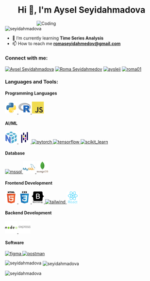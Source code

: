 <h1 align="center">Hi 👋, I'm Aysel Seyidahmadova</h1>

<img
  align="right"
  alt="Coding"
  width="400"
  src="https://media3.giphy.com/media/4rZA5D22301iMgrUNd/giphy.gif?cid=ecf05e47r03besvmv70zxkkcmayq5om04ja9uxgjypaocnw8&rid=giphy.gif&ct=g"
/>

<p align="left">
  <img
    src="https://komarev.com/ghpvc/?username=seyidahmadova&label=Profile%20views&color=0e75b6&style=flat"
    alt="seyidahmadova"
  />
</p>
 
- 🌱 I’m currently learning
**Time Series Analysis** 
- 📫 How to reach me **romaseyidahmedov@gmail.com**

<h3 align="left">Connect with me:</h3>
<p align="left">
  <a
    href="https://www.linkedin.com/in/aysel-seyidahmadova-8a4686234"
    target="blank"
    ><img
      align="center"
      src="https://raw.githubusercontent.com/rahuldkjain/github-profile-readme-generator/master/src/images/icons/Social/linked-in-alt.svg"
      alt="Aysel Seyidahmadova"
      height="30"
      width="40"
  /></a>
  <a href="https://www.facebook.com/roma.seyidahmedov" target="blank"
    ><img
      align="center"
      src="https://raw.githubusercontent.com/rahuldkjain/github-profile-readme-generator/master/src/images/icons/Social/facebook.svg"
      alt="Roma Seyidahmedov"
      height="30"
      width="40"
  /></a>
  <a href="https://instagram.com/aysleii/" target="blank"
    ><img
      align="center"
      src="https://raw.githubusercontent.com/rahuldkjain/github-profile-readme-generator/master/src/images/icons/Social/instagram.svg"
      alt="aysleii"
      height="30"
      width="40"
  /></a>
  <a href="https://leetcode.com/Roma01/" target="blank"
    ><img
      align="center"
      src="https://raw.githubusercontent.com/rahuldkjain/github-profile-readme-generator/master/src/images/icons/Social/leet-code.svg"
      alt="roma01"
      height="30"
      width="40"
  /></a>
</p>

<h3 align="left">Languages and Tools:</h3>

<h4 align="left">Programming Languages</h4>

<p align="left">
  <a href="https://www.python.org" target="_blank" rel="noreferrer"> 
    <img 
         src="https://raw.githubusercontent.com/devicons/devicon/master/icons/python/python-original.svg" 
         alt="python" 
         width="40" 
         height="40"/> 
  </a> 
  <a href="https://www.w3schools.com/r/" target="_blank" rel="noreferrer">
    <img
      src="https://raw.githubusercontent.com/devicons/devicon/master/icons/r/r-original.svg"
      alt="r"
      width="40"
      height="40"
    />
  </a>
  <a
    href="https://developer.mozilla.org/en-US/docs/Web/JavaScript"
    target="_blank"
    rel="noreferrer"
  >
    <img
      src="https://raw.githubusercontent.com/devicons/devicon/master/icons/javascript/javascript-original.svg"
      alt="javascript"
      width="40"
      height="40"
    />
  </a>
</p>

<h4 align="left">AI/ML</h4>

<p align="left">
    <a href="https://numpy.org/" target="_blank" rel="noreferrer">
        <img
          src="https://raw.githubusercontent.com/devicons/devicon/2ae2a900d2f041da66e950e4d48052658d850630/icons/numpy/numpy-original.svg"
          alt="numpy"
          width="40"
          height="40"
        />
      </a>
     <a href="https://pandas.pydata.org/" target="_blank" rel="noreferrer">
        <img
          src="https://raw.githubusercontent.com/devicons/devicon/2ae2a900d2f041da66e950e4d48052658d850630/icons/pandas/pandas-original.svg"
          alt="pandas"
          width="40"
          height="40"
        />
      </a>
     <a href="https://pytorch.org/" target="_blank" rel="noreferrer">
        <img
          src="https://www.vectorlogo.zone/logos/pytorch/pytorch-icon.svg"
          alt="pytorch"
          width="40"
          height="40"
        />
      </a>
    <a href="https://www.tensorflow.org" target="_blank" rel="noreferrer">
     <img
        src="https://www.vectorlogo.zone/logos/tensorflow/tensorflow-icon.svg"
        alt="tensorflow"
        width="40"
        height="40"
    />
    </a>
    <a href="https://scikit-learn.org/" target="_blank" rel="noreferrer">
        <img
        src="https://upload.wikimedia.org/wikipedia/commons/0/05/Scikit_learn_logo_small.svg"
        alt="scikit_learn"
        width="40"
        height="40"
        />
    </a>
</p>

<h4 align="left">Database</h4>

<p align="left">
    <a
    href="https://www.microsoft.com/en-us/sql-server"
    target="_blank"
    rel="noreferrer"
  >
    <img
      src="https://www.svgrepo.com/show/303229/microsoft-sql-server-logo.svg"
      alt="mssql"
      width="40"
      height="40"
    />
  </a>
  <a href="https://www.mysql.com/" target="_blank" rel="noreferrer">
    <img
      src="https://raw.githubusercontent.com/devicons/devicon/master/icons/mysql/mysql-original-wordmark.svg"
      alt="mysql"
      width="40"
      height="40"
    />
  </a>
  <a href="https://www.mongodb.com/" target="_blank" rel="noreferrer">
    <img
      src="https://raw.githubusercontent.com/devicons/devicon/master/icons/mongodb/mongodb-original-wordmark.svg"
      alt="mongodb"
      width="40"
      height="40"
    />
  </a>
</p>

<h4 align="left">Frontend Development</h4>

<p align="left">
    <a href="https://www.w3.org/html/" target="_blank" rel="noreferrer">
        <img
          src="https://raw.githubusercontent.com/devicons/devicon/master/icons/html5/html5-original-wordmark.svg"
          alt="html5"
          width="40"
          height="40"
        />
      </a>
      <a href="https://www.w3schools.com/css/" target="_blank" rel="noreferrer">
        <img
          src="https://raw.githubusercontent.com/devicons/devicon/master/icons/css3/css3-original-wordmark.svg"
          alt="css3"
          width="40"
          height="40"
        />
      </a>
      <a href="https://getbootstrap.com" target="_blank" rel="noreferrer">
        <img
          src="https://raw.githubusercontent.com/devicons/devicon/master/icons/bootstrap/bootstrap-plain-wordmark.svg"
          alt="bootstrap"
          width="40"
          height="40"
        />
      </a>
      <a href="https://tailwindcss.com/" target="_blank" rel="noreferrer">
        <img
          src="https://www.vectorlogo.zone/logos/tailwindcss/tailwindcss-icon.svg"
          alt="tailwind"
          width="40"
          height="40"
        />
      </a>
      <a href="https://reactjs.org/" target="_blank" rel="noreferrer">
        <img
          src="https://raw.githubusercontent.com/devicons/devicon/master/icons/react/react-original-wordmark.svg"
          alt="react"
          width="40"
          height="40"
        />
      </a>
</p>

<h4 align="left">Backend Development</h4>

<p align="left">
    <a href="https://nodejs.org" target="_blank" rel="noreferrer">
        <img
          src="https://raw.githubusercontent.com/devicons/devicon/master/icons/nodejs/nodejs-original-wordmark.svg"
          alt="nodejs"
          width="40"
          height="40"
        />
      </a>
    <a href="https://expressjs.com" target="_blank" rel="noreferrer">
        <img
          src="https://raw.githubusercontent.com/devicons/devicon/master/icons/express/express-original-wordmark.svg"
          alt="express"
          width="40"
          height="40"
        />
      </a>
</p>

<h4 align="left">Software</h4>

<p align="left">
    <a href="https://www.figma.com/" target="_blank" rel="noreferrer">
        <img
          src="https://www.vectorlogo.zone/logos/figma/figma-icon.svg"
          alt="figma"
          width="40"
          height="40"
        />
      </a>
    <a href="https://postman.com" target="_blank" rel="noreferrer">
     <img
        src="https://www.vectorlogo.zone/logos/getpostman/getpostman-icon.svg"
        alt="postman"
        width="40"
        height="40"
    />
    </a>
</p>

<p>
    <img
      align="left"
      src="https://github-readme-stats.vercel.app/api/top-langs?username=seyidahmadova&show_icons=true&locale=en&layout=compact"
      alt="seyidahmadova"
    />
  </p>
  
  
  <p>
    &nbsp;<img
      align="center"
      src="https://github-readme-stats.vercel.app/api?username=seyidahmadova&show_icons=true&locale=en"
      alt="seyidahmadova"
    />
  </p>
  
  <p>
    <img
      align="center"
      src="https://github-readme-streak-stats.herokuapp.com/?user=seyidahmadova&"
      alt="seyidahmadova"
    />
  </p>
